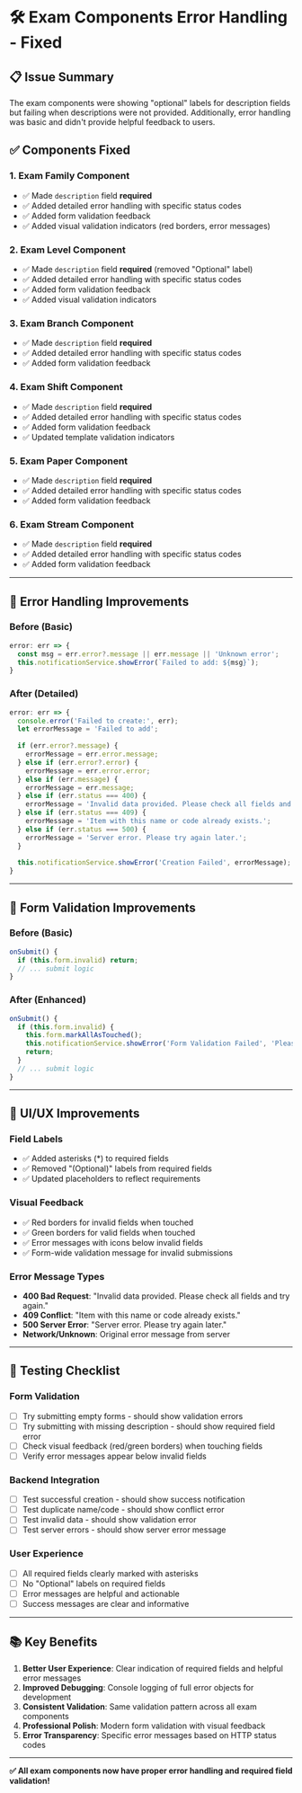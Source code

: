 # 🛠️ Exam Components Error Handling - Fixed

## 📋 **Issue Summary**
The exam components were showing "optional" labels for description fields but failing when descriptions were not provided. Additionally, error handling was basic and didn't provide helpful feedback to users.

## ✅ **Components Fixed**

### 1. **Exam Family Component**
- ✅ Made `description` field **required**
- ✅ Added detailed error handling with specific status codes
- ✅ Added form validation feedback
- ✅ Added visual validation indicators (red borders, error messages)

### 2. **Exam Level Component**
- ✅ Made `description` field **required** (removed "Optional" label)
- ✅ Added detailed error handling with specific status codes
- ✅ Added form validation feedback
- ✅ Added visual validation indicators

### 3. **Exam Branch Component**
- ✅ Made `description` field **required**
- ✅ Added detailed error handling with specific status codes
- ✅ Added form validation feedback

### 4. **Exam Shift Component**
- ✅ Made `description` field **required**
- ✅ Added detailed error handling with specific status codes
- ✅ Added form validation feedback
- ✅ Updated template validation indicators

### 5. **Exam Paper Component**
- ✅ Made `description` field **required**
- ✅ Added detailed error handling with specific status codes
- ✅ Added form validation feedback

### 6. **Exam Stream Component**
- ✅ Made `description` field **required**
- ✅ Added detailed error handling with specific status codes
- ✅ Added form validation feedback

---

## 🔧 **Error Handling Improvements**

### **Before (Basic)**
```typescript
error: err => {
  const msg = err.error?.message || err.message || 'Unknown error';
  this.notificationService.showError(`Failed to add: ${msg}`);
}
```

### **After (Detailed)**
```typescript
error: err => {
  console.error('Failed to create:', err);
  let errorMessage = 'Failed to add';
  
  if (err.error?.message) {
    errorMessage = err.error.message;
  } else if (err.error?.error) {
    errorMessage = err.error.error;
  } else if (err.message) {
    errorMessage = err.message;
  } else if (err.status === 400) {
    errorMessage = 'Invalid data provided. Please check all fields and try again.';
  } else if (err.status === 409) {
    errorMessage = 'Item with this name or code already exists.';
  } else if (err.status === 500) {
    errorMessage = 'Server error. Please try again later.';
  }
  
  this.notificationService.showError('Creation Failed', errorMessage);
}
```

---

## 🎯 **Form Validation Improvements**

### **Before (Basic)**
```typescript
onSubmit() {
  if (this.form.invalid) return;
  // ... submit logic
}
```

### **After (Enhanced)**
```typescript
onSubmit() {
  if (this.form.invalid) {
    this.form.markAllAsTouched();
    this.notificationService.showError('Form Validation Failed', 'Please fill in all required fields correctly.');
    return;
  }
  // ... submit logic
}
```

---

## 🎨 **UI/UX Improvements**

### **Field Labels**
- ✅ Added asterisks (*) to required fields
- ✅ Removed "(Optional)" labels from required fields
- ✅ Updated placeholders to reflect requirements

### **Visual Feedback**
- ✅ Red borders for invalid fields when touched
- ✅ Green borders for valid fields when touched
- ✅ Error messages with icons below invalid fields
- ✅ Form-wide validation message for invalid submissions

### **Error Message Types**
- **400 Bad Request**: "Invalid data provided. Please check all fields and try again."
- **409 Conflict**: "Item with this name or code already exists."
- **500 Server Error**: "Server error. Please try again later."
- **Network/Unknown**: Original error message from server

---

## 🧪 **Testing Checklist**

### **Form Validation**
- [ ] Try submitting empty forms - should show validation errors
- [ ] Try submitting with missing description - should show required field error
- [ ] Check visual feedback (red/green borders) when touching fields
- [ ] Verify error messages appear below invalid fields

### **Backend Integration**
- [ ] Test successful creation - should show success notification
- [ ] Test duplicate name/code - should show conflict error
- [ ] Test invalid data - should show validation error
- [ ] Test server errors - should show server error message

### **User Experience**
- [ ] All required fields clearly marked with asterisks
- [ ] No "Optional" labels on required fields
- [ ] Error messages are helpful and actionable
- [ ] Success messages are clear and informative

---

## 📚 **Key Benefits**

1. **Better User Experience**: Clear indication of required fields and helpful error messages
2. **Improved Debugging**: Console logging of full error objects for development
3. **Consistent Validation**: Same validation pattern across all exam components
4. **Professional Polish**: Modern form validation with visual feedback
5. **Error Transparency**: Specific error messages based on HTTP status codes

---

**✅ All exam components now have proper error handling and required field validation!**
